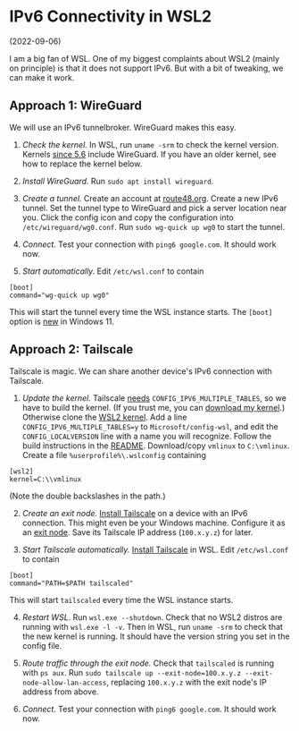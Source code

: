 # IPv6 Connectivity in WSL2
(2022-09-06)

I am a big fan of WSL.
One of my biggest complaints about WSL2 (mainly on principle) is that it does not support IPv6.
But with a bit of tweaking, we can make it work.

## Approach 1: WireGuard
We will use an IPv6 tunnelbroker.
WireGuard makes this easy.

1. *Check the kernel.*
In WSL, run `uname -srm` to check the kernel version.
Kernels [since 5.6](https://duo.com/decipher/wireguard-vpn-added-to-linux-kernel) include WireGuard.
If you have an older kernel, see how to replace the kernel below.

2. *Install WireGuard.*
Run `sudo apt install wireguard`.

3. *Create a tunnel.*
Create an account at [route48.org](https://route48.org/).
Create a new IPv6 tunnel.
Set the tunnel type to WireGuard and pick a server location near you.
Click the config icon and copy the configuration into `/etc/wireguard/wg0.conf`.
Run `sudo wg-quick up wg0` to start the tunnel.

4. *Connect.*
Test your connection with `ping6 google.com`.
It should work now.

5. *Start automatically.*
Edit `/etc/wsl.conf` to contain
```
[boot]
command="wg-quick up wg0"
```
This will start the tunnel every time the WSL instance starts.
The `[boot]` option is [new](https://docs.microsoft.com/en-us/windows/wsl/wsl-config) in Windows 11.

## Approach 2: Tailscale
Tailscale is magic.
We can share another device's IPv6 connection with Tailscale.

1. *Update the kernel.*
Tailscale [needs](https://github.com/tailscale/tailscale/issues/3420) `CONFIG_IPV6_MULTIPLE_TABLES`, so we have to build the kernel.
(If you trust me, you can [download my kernel](https://github.com/linusbrogan/WSL2-Linux-Kernel/releases).)
Otherwise clone the [WSL2 kernel](https://github.com/microsoft/WSL2-Linux-Kernel).
Add a line `CONFIG_IPV6_MULTIPLE_TABLES=y` to `Microsoft/config-wsl`, and edit the `CONFIG_LOCALVERSION` line with a name you will recognize.
Follow the build instructions in the [README](https://github.com/microsoft/WSL2-Linux-Kernel#readme).
Download/copy `vmlinux` to `C:\vmlinux`.
Create a file `%userprofile%\.wslconfig` containing
```
[wsl2]
kernel=C:\\vmlinux
```
(Note the double backslashes in the path.)

2. *Create an exit node.*
[Install Tailscale](https://tailscale.com/kb/installation/) on a device with an IPv6 connection.
This might even be your Windows machine.
Configure it as an [exit node](https://tailscale.com/kb/1103/exit-nodes/).
Save its Tailscale IP address (`100.x.y.z`) for later.

3. *Start Tailscale automatically.*
[Install Tailscale](https://tailscale.com/kb/1031/install-linux/) in WSL.
Edit `/etc/wsl.conf` to contain
```
[boot]
command="PATH=$PATH tailscaled"
```
This will start `tailscaled` every time the WSL instance starts.

4. *Restart WSL*.
Run `wsl.exe --shutdown`.
Check that no WSL2 distros are running with `wsl.exe -l -v`.
Then in WSL, run `uname -srm` to check that the new kernel is running.
It should have the version string you set in the config file.

5. *Route traffic through the exit node.*
Check that `tailscaled` is running with `ps aux`.
Run `sudo tailscale up --exit-node=100.x.y.z --exit-node-allow-lan-access`, replacing `100.x.y.z` with the exit node's IP address from above.

6. *Connect.*
Test your connection with `ping6 google.com`.
It should work now.
